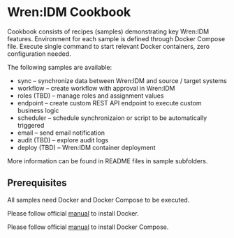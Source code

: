 # Wren:IDM Cookbook

Cookbook consists of recipes (samples) demonstrating key Wren:IDM features.
Environment for each sample is defined through Docker Compose file.
Execute single command to start relevant Docker containers, zero configuration needed.

The following samples are available:

  * sync – synchronize data between Wren:IDM and source / target systems
  * workflow – create workflow with approval in Wren:IDM
  * roles (TBD) – manage roles and assignment values
  * endpoint – create custom REST API endpoint to execute custom business logic
  * scheduler – schedule synchronizaion or script to be automatically triggered
  * email – send email notification
  * audit (TBD) – explore audit logs
  * deploy (TBD) – Wren:IDM container deployment

More information can be found in README files in sample subfolders.


## Prerequisites

All samples need Docker and Docker Compose to be executed.

Please follow official [manual](https://docs.docker.com/engine/install) to install Docker.

Please follow official [manual](https://docs.docker.com/compose/install) to install Docker Compose.

